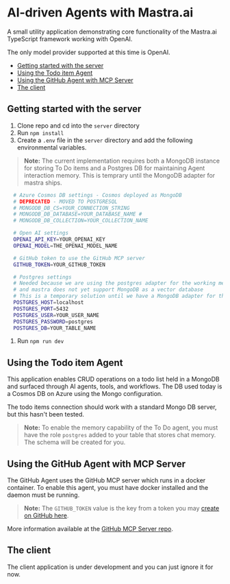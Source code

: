 # AI-driven Agents with Mastra.ai

A small utility application demonstrating core functionality of the Mastra.ai TypeScript framework working with OpenAI.

The only model provider supported at this time is OpenAI.

<!-- no toc -->
  - [Getting started with the server](#getting-started-with-the-server)
  - [Using the Todo item Agent](#using-the-todo-item-agent)
  - [Using the GitHub Agent with MCP Server](#using-the-github-agent-with-mcp-server)
  - [The client](#the-client)


## Getting started with the server

1. Clone repo and cd into the `server` directory
2. Run `npm install`
3. Create a `.env` file in the `server` directory and add the following environmental variables.
   
> **Note:** The current implementation requires both a MongoDB instance for storing To Do items and a Postgres DB for maintaining Agent interaction memory. This is temprary until the MongoDB adapter for mastra ships. 
   
```bash
  # Azure Cosmos DB settings - Cosmos deployed as MongoDB
  # DEPRECATED - MOVED TO POSTGRESQL
  # MONGODB_DB_CS=YOUR_CONNECTION_STRING
  # MONGODB_DB_DATABASE=YOUR_DATABASE_NAME # 
  # MONGODB_DB_COLLECTION=YOUR_COLLECTION_NAME

  # Open AI settings
  OPENAI_API_KEY=YOUR_OPENAI_KEY
  OPENAI_MODEL=THE_OPENAI_MODEL_NAME

  # GitHub token to use the GitHub MCP server
  GITHUB_TOKEN=YOUR_GITHUB_TOKEN

  # Postgres settings
  # Needed because we are using the postgres adapter for the working memory
  # and mastra does not yet support MongoDB as a vector database
  # This is a temporary solution until we have a MongoDB adapter for the working memory
  POSTGRES_HOST=localhost
  POSTGRES_PORT=5432
  POSTGRES_USER=YOUR_USER_NAME
  POSTGRES_PASSWORD=postgres
  POSTGRES_DB=YOUR_TABLE_NAME
```

1. Run `npm run dev`

## Using the Todo item Agent

This application enables CRUD operations on a todo list held in a MongoDB and surfaced through AI agents, tools, and workflows. The DB used today is a Cosmos DB on Azure using the Mongo configuration.

The todo items connection should work with a standard Mongo DB server, but this hasn't been tested.

> **Note:** To enable the memory capability of the To Do agent, you must have the role `postgres` added to your table that stores chat memory. The schema will be created for you.

## Using the GitHub Agent with MCP Server

The GitHub Agent uses the GitHub MCP server which runs in a docker container. To enable this agent, you must have docker installed and the daemon must be running.

> **Note:** The `GITHUB_TOKEN` value is the key from a token you may [create on GitHub here](https://github.com/settings/personal-access-tokens/new).

More information available at the [GitHub MCP Server repo](https://github.com/github/github-mcp-server).

## The client

The client application is under development and you can just ignore it for now.